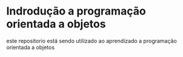 # Indrodução a programação orientada a objetos

este repositorio está sendo utilizado ao aprendizado a programação orientada a objetos 
